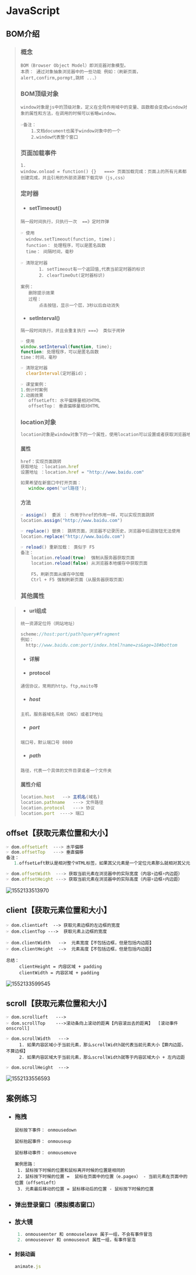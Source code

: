 # JavaScript

## BOM介绍

> ### 概念
>
> ```
> BOM（Browser Object Model）即浏览器对象模型。
> 本质： 通过对象抽象浏览器中的一些功能 例如：（刷新页面，alert,confirm,pormpt,跳转 ...）
> ```
>
> ### BOM顶级对象
>
> ```
> window对象是js中的顶级对象，定义在全局作用域中的变量、函数都会变成window对象的属性和方法，在调用的时候可以省略window。
> 
> ☞备注：
> 	  1.文档document也属于window对象中的一个
> 	  2.window代表整个窗口
> ```
>
> ### 页面加载事件
>
> ```
> 1. 
> window.onload = function() {}   ===> 页面加载完成：页面上的所有元素都创建完成，并且引用的外部资源都下载完毕（js,css）
> ```
>
> ### 定时器
>
> - #### setTimeout()
>
> ```
> 隔一段时间执行，只执行一次  ==》定时炸弹
> 
> ☞ 使用
> 	window.setTimeout(function, time)；
> 	function： 处理程序，可以是匿名函数
> 	time： 间隔时间，毫秒
> 	
> ☞ 清除定时器
>     	 1. setTimeout有一个返回值,代表当前定时器的标识
>     	 2. clearTimeOut(定时器标识)
> 	 
> 案例：
> 	 删除提示效果
> 	 过程：
> 	 	 点击按钮，显示一个层，3秒以后自动消失
> ```
>
> - #### setInterval()
>
> ```js
> 隔一段时间执行，并且会重复执行 ===》 类似于闹钟
> 
> ☞ 使用
> window.setInterval(function, time);
> function: 处理程序，可以是匿名函数
> time：时间，毫秒
> 
> ☞ 清除定时器
> 	clearInterval(定时器id)；
> 	
> ☞ 课堂案例：	
> 1.倒计时案例
> 2.动画效果 
> 	 offsetLeft: 水平偏移量相对HTML
> 	 offsetTop： 垂直偏移量相对HTML
> ```
>
> ### location对象
>
> ```js
> location对象是window对象下的一个属性，使用location可以设置或者获取浏览器地址栏中的url
> ```
>
> #### 属性
>
> ```js
> href：实现页面跳转
> 获取地址 ：location.href
> 设置地址 ：location.href = "http://www.baidu.com"
> 
> 如果希望在新窗口中打开页面：
> 	 window.open('url路径');
> ```
>
> #### 方法
>
> ```js
> ☞ assign()  委派 ： 作用于href的作用一样，可以实现页面跳转
> location.assign("http://www.baidu.com")
> 
> ☞ replace() 替换： 跳转页面，浏览器不记录历史，浏览器中后退按钮无法使用
> location.replace("http://www.baidu.com")
> 
> ☞ reload() 重新加载： 类似于 F5
> 备注：
> 	  location.reload(true)  强制从服务器获取页面
> 	  location.reload(false) 从浏览器本地缓存中获取页面
> 	  
> 	  F5，刷新页面从缓存中加载
> 	  Ctrl + F5 强制刷新页面（从服务器获取页面）
> ```
>
> ### 其他属性

> - #### url组成
>
> ```js
> 统一资源定位符（网站地址）
> 
> scheme://host:port/path?query#fragment
> 例如：
> 	http://www.baidu.com:port/index.html?name=zs&age=18#bottom
> ```
>
> - #### 详解
>
> - #### protocol
>
> ```
> 通信协议，常用的http，ftp,maito等
> ```
>
>   - ##### host
>
> ```
> 主机，服务器域名系统（DNS）或者IP地址
> ```
>
>   - ##### port
>
> ```
> 端口号，默认端口号 8080
> ```
>
>   - ##### path
>
> ```
> 路径，代表一个具体的文件目录或者一个文件夹
> ```
>
> #### 属性介绍
>
> ```js
> location.host   --> 主机名(域名)
> location.pathname   ---> 文件路径
> location.protocol   ---> 协议
> location.port  ----> 端口
> ```
>

## offset【获取元素位置和大小】

```js
☞ dom.offsetLeft  ---> 水平偏移
☞ dom.offsetTop   ---> 垂直偏移
备注：
   1.offsetLeft默认是相对整个HTML标签，如果其父元素是一个定位元素那么就相对其父元素（类似于css中的绝对定位）

☞ dom.offsetWidth  ---> 获取当前元素在浏览器中的实际宽度（内容+边框+内边距）   
☞ dom.offsetHeight ---> 获取当前元素在浏览器中的实际高度（内容+边框+内边距）   

```

![1552133513970](img\1552133513970.png)

## client【获取元素位置和大小】

```
☞ dom.clientLeft  --> 获取元素边框的左边框的宽度
☞ dom.clientTop --->  获取元素上边框的宽度

☞ dom.clientWidth   -->  元素宽度【不包括边框，但是包括内边距】
☞ dom.clientHeight  -->  元素高度【不包括边框，但是包括内边距】

总结：
     clientHeight = 内容区域 + padding
     clientWidth = 内容区域 + padding
```

![1552133599545](img\1552133599545.png)

## scroll【获取元素位置和大小】

```
☞ dom.scrollLeft   --->
☞ dom.scrollTop    --->滚动条向上滚动的距离【内容滚出去的距离】  [滚动事件 onscroll]

☞ dom.scrollWidth   ---> 
	 1. 如果内容区域小于当前元素，那么scrollWidth就代表当前元素大小【算内边距，不算边框】
	 2. 如果内容区域大于当前元素，那么scrollWidth就等于内容区域大小 + 左内边距
	 
☞ dom.scrollHeight  --->
```

![1552133556593](img\1552133556593.png)



## 案例练习

- ### 拖拽

  ```
  鼠标按下事件： onmousedown
  
  鼠标抬起事件： onmouseup
  
  鼠标移动事件： onmousemove
  
  案例思路：
   1. 鼠标按下时候的位置和鼠标离开时候的位置是相同的
   2. 鼠标按下时候的位置 =  鼠标在页面中的位置（e.pagex） - 当前元素在页面中的位置（offsetLeft）
   3. 元素最后移动的位置 = 鼠标移动后的位置 - 鼠标按下时候的位置
  ```

- ### 弹出登录窗口（模拟模态窗口）

- ### 放大镜

  ```js
   1. onmouseenter 和 onmouseleave 属于一组，不会有事件冒泡
   2. onmouseover 和 onmouseout 属性一组，有事件冒泡
  ```

- #### 封装动画

  ```js
  animate.js
  ```

  